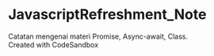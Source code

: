 # JavascriptRefreshment_Note
Catatan mengenai materi Promise, Async-await, Class.  
Created with CodeSandbox
